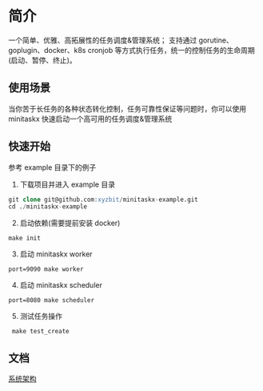 # 简介
一个简单、优雅、高拓展性的任务调度&管理系统；
支持通过 gorutine、goplugin、docker、k8s cronjob 等方式执行任务，统一的控制任务的生命周期(启动、暂停、终止)。

## 使用场景
当你苦于长任务的各种状态转化控制，任务可靠性保证等问题时，你可以使用 minitaskx 快速启动一个高可用的任务调度&管理系统

## 快速开始
参考 example 目录下的例子

1. 下载项目并进入 example 目录
```SQL
git clone git@github.com:xyzbit/minitaskx-example.git
cd ./minitaskx-example
```

2. 启动依赖(需要提前安装 docker)
```Shell
make init
```

3. 启动 minitaskx worker
```Shell
port=9090 make worker
```

4. 启动 minitaskx scheduler
```Shell
port=8080 make scheduler
```

5. 测试任务操作
```Shell
 make test_create
```

## 文档
[系统架构](./docs/architecture.md)